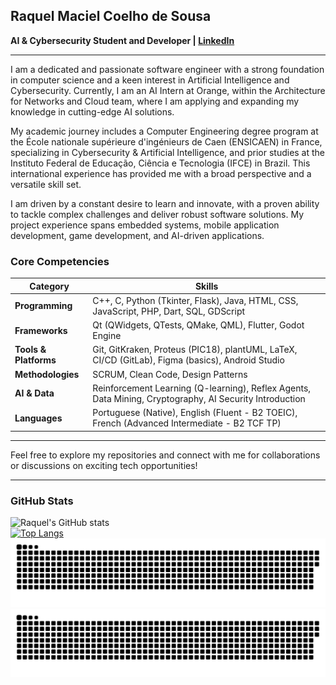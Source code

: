 ## Raquel Maciel Coelho de Sousa

**AI & Cybersecurity Student and Developer | [LinkedIn](https://www.linkedin.com/in/raquelmcoelhodesousa/)**

---

I am a dedicated and passionate software engineer with a strong foundation in computer science and a keen interest in Artificial Intelligence and Cybersecurity. Currently, I am an AI Intern at Orange, within the Architecture for Networks and Cloud team, where I am applying and expanding my knowledge in cutting-edge AI solutions.

My academic journey includes a Computer Engineering degree program at the École nationale supérieure d'ingénieurs de Caen (ENSICAEN) in France, specializing in Cybersecurity & Artificial Intelligence, and prior studies at the Instituto Federal de Educação, Ciência e Tecnologia (IFCE) in Brazil. This international experience has provided me with a broad perspective and a versatile skill set.

I am driven by a constant desire to learn and innovate, with a proven ability to tackle complex challenges and deliver robust software solutions. My project experience spans embedded systems, mobile application development, game development, and AI-driven applications.

### Core Competencies

| Category          | Skills                                                                                                |
|-------------------|-------------------------------------------------------------------------------------------------------|
| **Programming**   | C++, C, Python (Tkinter, Flask), Java, HTML, CSS, JavaScript, PHP, Dart, SQL, GDScript                 |
| **Frameworks**    | Qt (QWidgets, QTests, QMake, QML), Flutter, Godot Engine                                              |
| **Tools & Platforms** | Git, GitKraken, Proteus (PIC18), plantUML, LaTeX, CI/CD (GitLab), Figma (basics), Android Studio       |
| **Methodologies** | SCRUM, Clean Code, Design Patterns                                                                    |
| **AI & Data**     | Reinforcement Learning (Q-learning), Reflex Agents, Data Mining, Cryptography, AI Security Introduction |
| **Languages**     | Portuguese (Native), English (Fluent - B2 TOEIC), French (Advanced Intermediate - B2 TCF TP)          |

---

Feel free to explore my repositories and connect with me for collaborations or discussions on exciting tech opportunities!

---

### GitHub Stats

![Raquel's GitHub stats](https://github-readme-stats.vercel.app/api?username=raquelmcoelho&show_icons=true&bg_color=00000000)  
[![Top Langs](https://github-readme-stats.vercel.app/api/top-langs/?username=raquelmcoelho&layout=donut&theme=transparent)](https://github.com/anuraghazra/github-readme-stats)
![GitHub Snake Light](https://raw.githubusercontent.com/raquelmcoelho/raquelmcoelho/output/github-contribution-grid-snake.svg#gh-light-mode-only)
![GitHub Snake Dark](https://raw.githubusercontent.com/raquelmcoelho/raquelmcoelho/output/github-contribution-grid-snake-dark.svg#gh-dark-mode-only)

